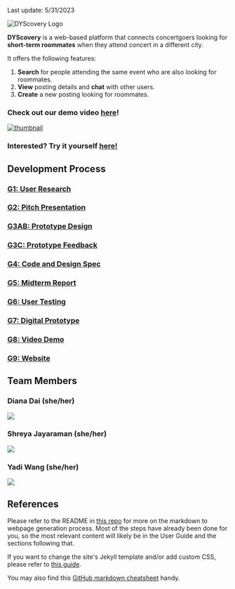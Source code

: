 Last update: 5/31/2023

![DYScovery Logo](/pics/logo_banner2.jpg)

**DYScovery** is a web-based platform that connects concertgoers looking for **short-term roommates** when they attend concert in a different city.

It offers the following features:
1. **Search** for people attending the same event who are also looking for roommates.
2. **View** posting details and **chat** with other users.
3. **Create** a new posting looking for roommates.

### Check out our demo video [here](https://youtu.be/7NzQw5uOy1Q)!

[![thumbnail](/pics/thumbnail.png)](https://youtu.be/7NzQw5uOy1Q)

### Interested? Try it yourself [here!](https://uwsocialcomputing.github.io/D-NA/)

## Development Process
### [G1: User Research](G1.md)

### [G2: Pitch Presentation](https://docs.google.com/presentation/d/110TRLBD6Zd3PZm06ScLPRkPtQ_zwlZ9A07zOfFKZIRA/edit?usp=sharing)

### [G3AB: Prototype Design](G3AB.md)

### [G3C: Prototype Feedback](G3C.md)

### [G4: Code and Design Spec](G4.md)

### [G5: Midterm Report](https://docs.google.com/presentation/d/1XSkaFymjbxs-z5gjrHB9QgHjbOpRdwy4R5ZnPRssmHI/edit?usp=sharing)

### [G6: User Testing](G6.md)

### [G7: Digital Prototype](G7.md)

### [G8: Video Demo](https://youtu.be/7NzQw5uOy1Q)

### [G9: Website](https://uwsocialcomputing.github.io/DYScovery/)

## Team Members
### Diana Dai (she/her)
![](/pics/dianadai.jpg)

### Shreya Jayaraman (she/her)
![](/pics/default_pfp.png)

### Yadi Wang (she/her)
![](/pics/yadiwang.jpg)

## References

Please refer to the README in [this repo](https://github.com/nicolas-van/easy-markdown-to-github-pages) for more on the markdown to webpage generation process. Most of the steps have already been done for you, so the most relevant content will likely be in the User Guide and the sections following that. 

If you want to change the site's Jekyll template and/or add custom CSS, please refer to [this guide](https://docs.github.com/en/pages/setting-up-a-github-pages-site-with-jekyll/adding-a-theme-to-your-github-pages-site-using-jekyll).

You may also find this [GitHub markdown cheatsheet](https://www.markdownguide.org/cheat-sheet) handy.
